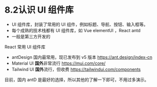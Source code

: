 # 8.2认识 UI 组件库

- UI 组件库，封装了常用的 UI 组件，例如标题、导航、按钮、输入框等。
- 每个成熟的技术栈都有 UI 组件库，如 Vue elementUI ，React antd
- 一般是第三方开发的

React 常用 UI 组件库
- antDesign 国内最常用，现已发布到 v5 版本 https://ant.design/index-cn
- Material UI **国外**非常流行 https://mui.com/core/
- Tailwind UI **国外**流行，但收费 https://tailwindui.com/components

目前，国内 antD 是最好的选择，所以其他的了解一下即可，不用过多演示。

